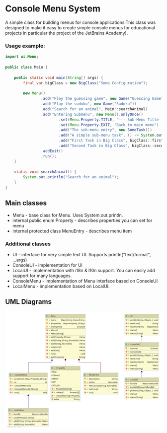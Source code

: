 # Console Menu System

A simple class for building menus for console applications.This class was designed to make it easy to create simple console menus for educational projects in particular the project of the JetBrains Academy).

### Usage example:

```java
import ui.Menu;

public class Main {

    public static void main(String[] args) {
        final var bigClass = new BigClass("Some Configuration");

        new Menu()
                .add("Play the guessing game", new Game("Guessing Game"))
                .add("Play the sudoku", new Game("Sudoku"))
                .add("Search for an animal", Main::searchAnimal)
                .add("Entering Submenu", new Menu().onlyOnce()
                        .set(Menu.Property.TITLE, "--- Sub-Menu Title ---")
                        .set(Menu.Property.EXIT, "Back to main menu")
                        .add("The sub-menu entry", new SomeTask())
                        .add("A simple sub-menu task", () -> System.out.println("A simple task"))
                        .add("First Task in Big Class", bigClass::firstTask)
                        .add("Second Task in Big Class", bigClass::secondTask))
                .addExit()
                .run();
    }

    static void searchAnimal() {
        System.out.println("Search for an animal");
    }
}            
```

## Main classes

- Menu - base class for Menu. Uses System.out.println.
- internal public enum Property - describes properties you can set for menu
- internal protected class MenuEntry -  describes menu item

### Additional classes

- UI - interface for very simple text UI. Supports println("text/format", ...args)
- ConsoleUI - implementation for UI
- LocalUI - implementation with i18n & l10n support. You can easily add support for many languages.
- ConsoleMenu - implementation of Menu interface based on ConsoleUI
- LocalMenu - implementation based on LocalUI. 

## UML Diagrams

![Package ui](uml/ui.png)

